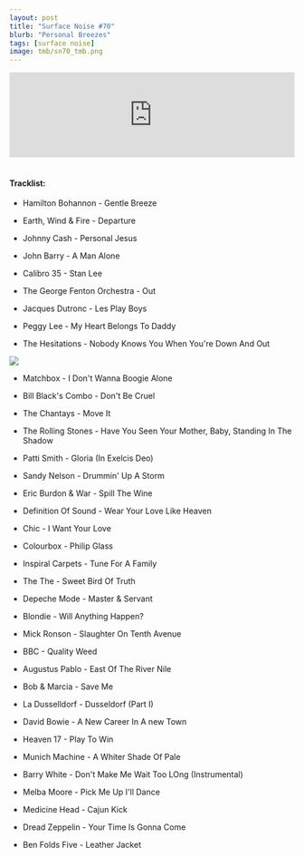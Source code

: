 ```yaml
---
layout: post
title: "Surface Noise #70"
blurb: "Personal Breezes"
tags: [surface noise]
image: tmb/sn70_tmb.png
---
```


<iframe scrolling="no" id="hearthis_at_track_4108394" width="100%" height="150" src="https://hearthis.at/embed/4108394/transparent_black/?hcolor=&color=&style=2&block_size=2&block_space=1&background=1&waveform=0&cover=0&autoplay=0&css=" frameborder="0" allowtransparency allow="autoplay"><p>Listen to <a href="https://hearthis.at/zerocc/surface-noise-70-281119/" target="_blank">Surface Noise #70 (28/11/19)</a> <span>by</span><a href="https://hearthis.at/zerocc/" target="_blank" >Zero</a> <span>on</span> <a href="https://hearthis.at/" target="_blank">hearthis.at</a></p></iframe>
&nbsp;

#### Tracklist:

- Hamilton Bohannon - Gentle Breeze
- Earth, Wind & Fire - Departure
- Johnny Cash - Personal Jesus

- John Barry - A Man Alone
- Calibro 35 - Stan Lee
- The George Fenton Orchestra - Out

- Jacques Dutronc - Les Play Boys
- Peggy Lee - My Heart Belongs To Daddy
- The Hesitations - Nobody Knows You When You're Down And Out

![](https://lh3.googleusercontent.com/PKAeGpS_H-nWx76D6rjhzSPgpLMTj66TC1DAwy5Mv9lZ_QImg9gifphItvHju04lXKm8qjAcBGXb9yjehNBkbdBwcF46xpmdjXzdgF9PR8NewSxMwO5Yika0bpHtPue3BJ1S7LfqPBatwMyADZCSSAJBMWMrJMZNVEZppE9kY48MsTm_b_Fwb-ysK7jTSSezFWYkq_JHAbNmoG_mzB2wHYmMkIaI9Y6S1JQfk8c9SBOnL8s-Qt12puy-Y2jXchvjvb6TndHsSXI5lSmJxnsLuN4eE7UBARPi-z7Ci5DszlDcsT5GTdYNWDqbYOxZ1cDR2GSSvQtDoSRmkFESqslCiP-v9jzQ5xa5I34qgpdN-OIlv1eKHuS-gDmaDP5uRDtd-LsgHS7pxRYXyzjrj68n6OFCw7LPcUDLvWy7XpmREKhlMyfBz7JQqOTzi5XN2HGtcxBIX5OUYhLTbIP19Q29tmE5DRySu787ocgS3n0H-uOKvRRtQZwFtOsbQ2i6wzGpNfMCJ7kcCGjBZXquIVi9cgbn97YmCzbRUTcSh8MpbyJK9FVCKxVCA5Zx06h3lOJCtrSgvilfIDfSIpNVWS7OT6SmL-ZCVRN5TFd_JrNET2NtR7gD9O-6h9XhL85KMlX-YCzQ2HYw_Oh8TTRJdeQZldfp8zLYPA5DsU6tKVZP9O4CqDw=s588-no)

- Matchbox - I Don't Wanna Boogie Alone
- Bill Black's Combo - Don't Be Cruel
- The Chantays - Move It

- The Rolling Stones - Have You Seen Your Mother, Baby, Standing In The Shadow
- Patti Smith - Gloria (In Exelcis Deo)
- Sandy Nelson - Drummin' Up A Storm

- Eric Burdon & War - Spill The Wine
- Definition Of Sound - Wear Your Love Like Heaven
- Chic - I Want Your Love

- Colourbox - Philip Glass
- Inspiral Carpets - Tune For A Family
- The The - Sweet Bird Of Truth

- Depeche Mode - Master & Servant
- Blondie - Will Anything Happen?
- Mick Ronson - Slaughter On Tenth Avenue

- BBC - Quality Weed
- Augustus Pablo - East Of The River Nile
- Bob & Marcia - Save Me

- La Dusselldorf - Dusseldorf (Part I)
- David Bowie - A New Career In A new Town
- Heaven 17 - Play To Win

- Munich Machine - A Whiter Shade Of Pale
- Barry White - Don't Make Me Wait Too LOng (Instrumental)
- Melba Moore - Pick Me Up I'll Dance

- Medicine Head - Cajun Kick
- Dread Zeppelin - Your Time Is Gonna Come

- Ben Folds Five - Leather Jacket
